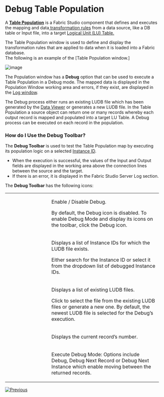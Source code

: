 # Debug Table Population

A [**Table Population**](https://github.com/k2view-academy/K2View-Academy/blob/master/articles/07_table_population/01_table_population_overview.md) is a Fabric Studio component that defines and executes the mapping and data[ transformation rules](https://github.com/k2view-academy/K2View-Academy/blob/master/articles/07_table_population/05_table_population_mode.md) from a data source, like a DB table or Input file, into a target [Logical Unit (LU) Table.](https://github.com/k2view-academy/K2View-Academy/blob/master/articles/03_logical_units/01_LU_overview.md) 

The Table Population window is used to define and display the transformation rules that are applied to data when it is loaded into a Fabric database.\
The following is an example of the [Table Population window.]

![image](https://github.com/k2view-academy/K2View-Academy/blob/master/articles/13_LUDB_viewer_and_studio_debug_capabilities/images/13_03_01%20Table%20Population%20window..png)

The Population window has a **Debug** option that can be used to execute a Table Population in a Debug mode. The mapped data is displayed in the Population Window working area and errors, if they exist, are displayed in the [Log window](https://github.com/k2view-academy/K2View-Academy/blob/master/articles/13_LUDB_viewer_and_studio_debug_capabilities/02_fabric_studio_log_files.md). 

The Debug process either runs an existing LUDB file which has been generated by the [Data Viewer](https://github.com/k2view-academy/K2View-Academy/blob/master/articles/13_LUDB_viewer_and_studio_debug_capabilities/01_data_viewer.md) or generates a new LUDB file. In the Table Population a source object can return one or many records whereby each output record is mapped and populated into a target LU Table. A Debug process can be executed on each record in the population.

### How do I Use the Debug Toolbar?

The **Debug Toolbar** is used to test the Table Population map by executing its population logic on a selected [Instance ID](https://github.com/k2view-academy/K2View-Academy/blob/master/articles/01_fabric_overview/02_fabric_glossary.md#instance-id).
* When the execution is successful, the values of the Input and Output fields are displayed in the working area above the connection lines between the source and the target. 
* If there is an error, it is displayed in the Fabric Studio Server Log section.

The **Debug Toolbar** has the following icons:

<table>
<tbody>
<tr>
<td width="200pxl">&nbsp; <img src="https://github.com/k2view-academy/K2View-Academy/blob/master/articles/13_LUDB_viewer_and_studio_debug_capabilities/images/table1.png" alt="" /></td>
<td width="500pxl">
<p>Enable / Disable Debug.</p>
<p>By default, the Debug icon is disabled. To enable Debug Mode and display its icons on the toolbar, click the Debug icon.</p>
</td>
</tr>
<tr>
<td width="200pxl">&nbsp; <img src="https://github.com/k2view-academy/K2View-Academy/blob/master/articles/13_LUDB_viewer_and_studio_debug_capabilities/images/table2_1.png" alt="" /><img src="https://github.com/k2view-academy/K2View-Academy/blob/master/articles/13_LUDB_viewer_and_studio_debug_capabilities/images/table2_2.PNG" alt="" /></td>
<td width="364">
<p>Displays a list of Instance IDs for which the LUDB file exists.</p>
<p>Either search for the Instance ID or select it from the dropdown list of debugged Instance IDs.</p>
</td>
</tr>
<tr>
<td width="200pxl">&nbsp; <img src="https://github.com/k2view-academy/K2View-Academy/blob/master/articles/13_LUDB_viewer_and_studio_debug_capabilities/images/table1.png" alt="" /></td>
<td width="364">
<p>Displays a list of existing LUDB files.</p>
<p>Click to select the file from the existing LUDB files or generate a new one. By default, the newest LUDB file is selected for the Debug&rsquo;s execution. &nbsp;&nbsp;</p>
</td>
</tr>
<tr>
<td width="200pxl">&nbsp; <img src="https://github.com/k2view-academy/K2View-Academy/blob/master/articles/13_LUDB_viewer_and_studio_debug_capabilities/images/table1.png" alt="" /></td>
<td width="364">
<p>Displays the current record&rsquo;s number.</p>
</td>
</tr>
<tr>
<td width="200pxl">&nbsp; <img src="https://github.com/k2view-academy/K2View-Academy/blob/master/articles/13_LUDB_viewer_and_studio_debug_capabilities/images/table1.png" alt="" /></td>
<td width="364">
<p>Execute Debug Mode: Options include Debug, Debug Next Record or Debug Next Instance which enable moving between the returned records.</p>
</td>
</tr>
</tbody>
</table>

[![Previous](https://github.com/k2view-academy/K2View-Academy/blob/master/articles/images/Previous.png)](https://github.com/k2view-academy/K2View-Academy/blob/master/articles/13_LUDB_viewer_and_studio_debug_capabilities/02_fabric_studio_log_files.md)

